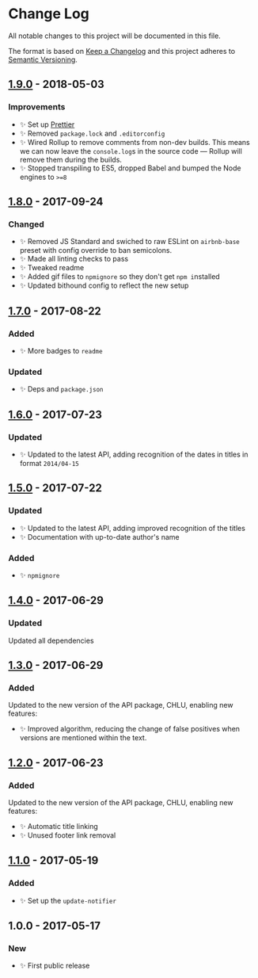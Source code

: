 # Change Log

All notable changes to this project will be documented in this file.

The format is based on [Keep a Changelog](http://keepachangelog.com/)
and this project adheres to [Semantic Versioning](http://semver.org/).

## [1.9.0] - 2018-05-03

### Improvements

* ✨ Set up [Prettier](https://prettier.io)
* ✨ Removed `package.lock` and `.editorconfig`
* ✨ Wired Rollup to remove comments from non-dev builds. This means we can now leave the `console.log`s in the source code — Rollup will remove them during the builds.
* ✨ Stopped transpiling to ES5, dropped Babel and bumped the Node engines to `>=8`

## [1.8.0] - 2017-09-24

### Changed

* ✨ Removed JS Standard and swiched to raw ESLint on `airbnb-base` preset with config override to ban semicolons.
* ✨ Made all linting checks to pass
* ✨ Tweaked readme
* ✨ Added gif files to `npmignore` so they don't get `npm i`nstalled
* ✨ Updated bithound config to reflect the new setup

## [1.7.0] - 2017-08-22

### Added

* ✨ More badges to `readme`

### Updated

* ✨ Deps and `package.json`

## [1.6.0] - 2017-07-23

### Updated

* ✨ Updated to the latest API, adding recognition of the dates in titles in format `2014/04-15`

## [1.5.0] - 2017-07-22

### Updated

* ✨ Updated to the latest API, adding improved recognition of the titles
* ✨ Documentation with up-to-date author's name

### Added

* ✨ `npmignore`

## [1.4.0] - 2017-06-29

### Updated

Updated all dependencies

## [1.3.0] - 2017-06-29

### Added

Updated to the new version of the API package, CHLU, enabling new features:

* ✨ Improved algorithm, reducing the change of false positives when versions are mentioned within the text.

## [1.2.0] - 2017-06-23

### Added

Updated to the new version of the API package, CHLU, enabling new features:

* ✨ Automatic title linking
* ✨ Unused footer link removal

## [1.1.0] - 2017-05-19

### Added

* ✨ Set up the `update-notifier`

## 1.0.0 - 2017-05-17

### New

* ✨ First public release

[1.1.0]: https://github.com/codsen/chlu-cli/compare/v1.0.0...v1.1.0
[1.2.0]: https://github.com/codsen/chlu-cli/compare/v1.1.0...v1.2.0
[1.3.0]: https://github.com/codsen/chlu-cli/compare/v1.2.0...v1.3.0
[1.4.0]: https://github.com/codsen/chlu-cli/compare/v1.3.0...v1.4.0
[1.5.0]: https://github.com/codsen/chlu-cli/compare/v1.4.0...v1.5.0
[1.6.0]: https://github.com/codsen/chlu-cli/compare/v1.5.0...v1.6.0
[1.7.0]: https://github.com/codsen/chlu-cli/compare/v1.6.0...v1.7.0
[1.8.0]: https://github.com/codsen/chlu-cli/compare/v1.7.0...v1.8.0
[1.9.0]: https://github.com/codsen/chlu-cli/compare/v1.8.0...v1.9.0
